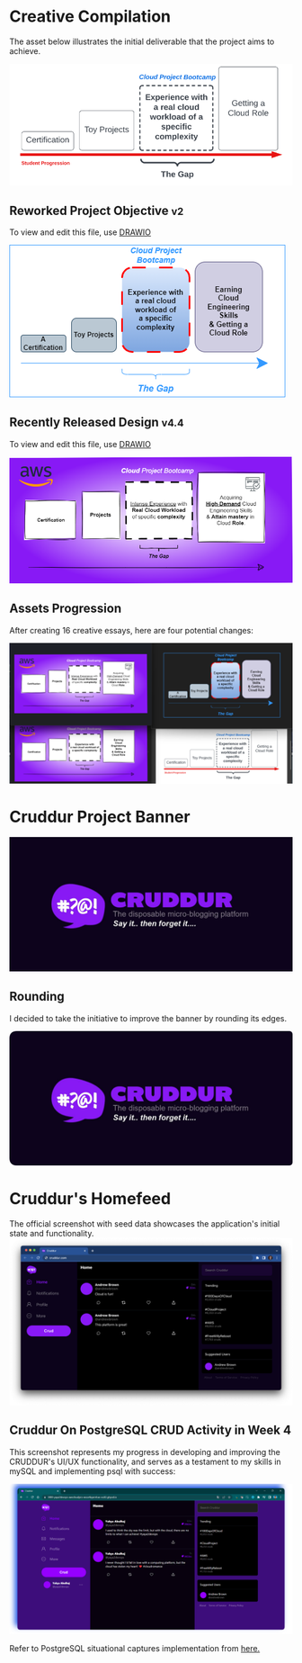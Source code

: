 # Creative Compilation


The asset below illustrates the initial deliverable that the project aims to achieve.

<img src="GOAL.png">


## Reworked Project Objective <small>v2</small>

To view and edit this file, use [DRAWIO](objective.drawio)

<img src="objective.png">



## Recently Released Design  <small>v4.4</small>

To view and edit this file, use [DRAWIO](aware.drawio)

<img src="aware.drawio.png">



## Assets Progression

After creating 16 creative essays, here are four potential changes:


<img src="all-samples.png">


# Cruddur Project Banner 
<img src="cruddur-banner.jpg">


## Rounding
I decided to take the initiative to improve the banner  by rounding its edges.
 
 <img src="rounded-banner.png">


#  Cruddur's Homefeed

The official screenshot with seed data showcases the application's initial state and functionality.
<img src="cruddur-screenshot.png">

## Cruddur On PostgreSQL CRUD Activity in Week 4

This screenshot represents my progress in developing and improving the CRUDDUR's UI/UX functionality, and serves as a testament to my skills in mySQL and implementing psql with success:

<img src="yayaoncruddur.png">

Refer to PostgreSQL situational captures implementation from [here.](../../journal/week4.md)

